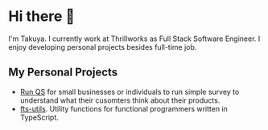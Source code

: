 # Hi there 👋
I'm Takuya. I currently work at Thrillworks as Full Stack Software Engineer. I enjoy developing personal projects besides full-time job.

## My Personal Projects
- [Run QS](https://runqs.com) for small businesses or individuals to run simple survey to understand what their cusomters think about their products.
- [fts-utils](https://www.npmjs.com/package/fts-utils). Utility functions for functional programmers written in TypeScript. 

